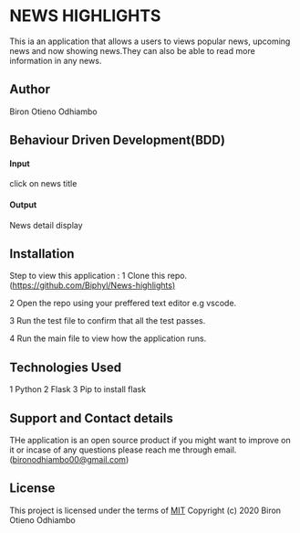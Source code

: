 # NEWS HIGHLIGHTS

This ia an application that allows a users to views popular news, upcoming news and now showing news.They can also be able to read more information in any news.

## Author

Biron Otieno Odhiambo

## Behaviour Driven Development(BDD)

#### Input

click on news title

#### Output

News detail display

## Installation

Step to view this application :
1 Clone this repo. (<https://github.com/Biphyl/News-highlights)>

2 Open the repo using your preffered text editor e.g vscode.

3 Run the test file to confirm that all the test passes.

4 Run the main file to view how the application runs.

## Technologies Used

1 Python
2 Flask
3 Pip to install flask

## Support and Contact details

THe application is an open source product if you might want to improve on it or incase of any questions please reach me through email. (bironodhiambo00@gmail.com)

## License

This project is licensed under the terms of
[MIT](https://choosealicense.com/licenses/mit/)
Copyright (c) 2020 Biron Otieno Odhiambo
